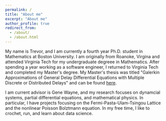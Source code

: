 ```yaml
---
permalink: /
title: "About me"
excerpt: "About me"
author_profile: true
redirect_from: 
  - /about/
  - /about.html
---
```


My name is Trevor, and I am currently a fourth year Ph.D. student in Mathematics at Boston University. I am originally from Roanoke, Virgina and attended Virginia Tech for my undergraduate degreee in Mathematics. After spending a year working as a software engineer, I returned to Virginia Tech and completed my Master's degree. My Master's thesis was titled "Galerkin Approximations of General Delay Differential Equations with Multiple Discrete or Distributed Delays" and can be found [here](https://vtechworks.lib.vt.edu/handle/10919/83825).

I am current advisor is Gene Wayne, and my research focuses on dynamcial systems, partial differential equations, and mathematical physics. In particular, I have projects focusing on the Fermi-Pasta-Ulam-Tsingou Lattice and the nonlinear Poisson Bolztmann equation. In my free time, I like to crochet, run, and learn about data science.
